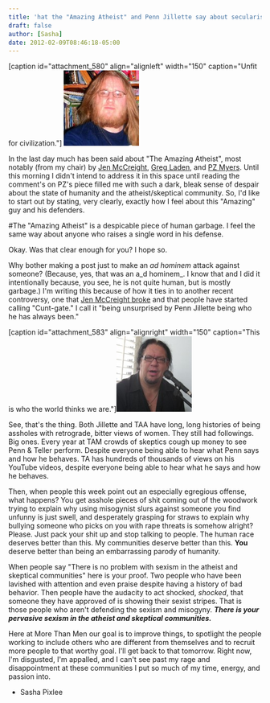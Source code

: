 ```yaml
---
title: 'hat the "Amazing Atheist" and Penn Jillette say about secularism'
draft: false
author: [Sasha]
date: 2012-02-09T08:46:18-05:00
---
```


[caption id="attachment_580" align="alignleft" width="150" caption="Unfit for civilization."] ![](/uploads/2012/02/humangarbage-150x150.jpg)

In the last day much has been  said about "The Amazing Atheist", most notably (from my chair) by [Jen McCreight](http://freethoughtblogs.com/blaghag/2012/02/scratch-the-amazing-atheist-off-your-list-too/), [Greg Laden](http://freethoughtblogs.com/xblog/2012/02/08/time-to-shut-down-the-amazing-atheist/), and [PZ Myers](http://freethoughtblogs.com/pharyngula/2012/02/08/the-not-so-amazing-atheist-self-immolates/). Until this morning I didn't  intend to address it in this space until reading the comment's on PZ's piece filled me with such a dark, bleak sense of despair about the state of humanity and the atheist/skeptical community. So, I'd like to start out by stating, very clearly, exactly how I feel about this "Amazing" guy and his defenders.

#The "Amazing Atheist" is a despicable piece of human garbage. I feel the same way about anyone who raises a single word in his defense.

Okay. Was that clear enough for you? I hope so.

Why bother making a post just to make an _ad hominem_ attack against someone? (Because, yes, that was an a_d hominem_. I know that and I did it intentionally because, you see, he is not quite human, but is mostly garbage.) I'm writing this because of how it ties in to another recent controversy, one that [Jen McCreight broke](http://freethoughtblogs.com/blaghag/2012/02/women-who-dont-amuse-penn-jilette-are-cunts/) and that people have started calling "Cunt-gate." I call it "being unsurprised by Penn Jillette being who he has always been."

[caption id="attachment_583" align="alignright" width="150" caption="This is who the world thinks we are."]![](/uploads/2012/02/penn_jillette-20111-150x150.jpg)

See, that's the thing. Both Jillette and TAA have long, long histories of being assholes with retrograde, bitter views of women. They still had followings. Big ones. Every year at TAM crowds of skeptics cough up money to see Penn &amp; Teller perform. Despite everyone being able to hear what Penn says and how he behaves. TA has hundreds of thousands of views on his YouTube videos, despite everyone being able to hear what he says and how he behaves.

Then, when people this week point out an especially egregious offense, what happens? You get asshole pieces of shit coming out of the woodwork trying to explain why using misogynist slurs against someone you find unfunny is just swell, and desperately grasping for straws to explain why bullying someone who picks on you with rape threats is somehow alright? Please. Just pack your shit up and stop talking to people. The human race deserves better than this. My communities deserve better than this. __You__ deserve better than being an embarrassing parody of humanity.

When people say "There is no problem with sexism in the atheist and skeptical communities" here is your proof. Two people who have been lavished with attention and even praise despite having a history of bad behavior. Then people have the audacity to act shocked, _shocked_, that someone they have approved of is showing their sexist stripes. That is those people who aren't defending the sexism and misogyny. ___There is your pervasive sexism in the atheist and skeptical communities.___

Here at More Than Men our goal is to improve things, to spotlight the people working to include others who are different from themselves and to recruit more people to that worthy goal. I'll get back to that tomorrow. Right now, I'm disgusted, I'm appalled, and I can't see past my rage and disappointment at these communities I put so much of my time, energy, and passion into.

- Sasha Pixlee